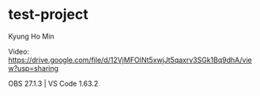 # test-project

Kyung Ho Min

Video: https://drive.google.com/file/d/12VjMFOINt5xwjJt5qaxrv3SGk1Bq9dhA/view?usp=sharing

OBS 27.1.3  |  VS Code 1.63.2
